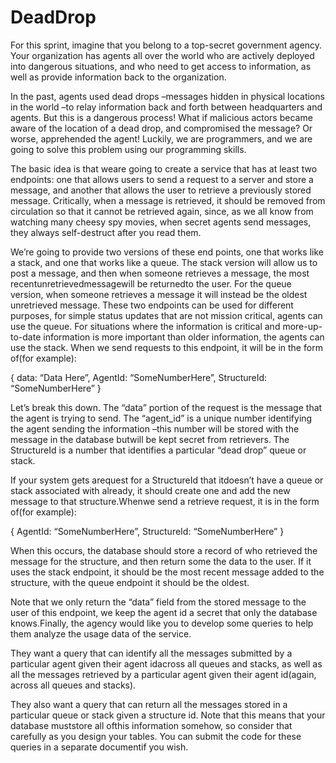 # DeadDrop

For this sprint, imagine that you belong to a top-secret government agency. Your organization has agents all over the world who are actively deployed into 
dangerous situations, and who need to get access to information, as well as provide information back to the organization. 

In the past, agents used dead drops –messages hidden in physical locations in the world –to relay information back and forth between headquarters and agents. 
But this is a dangerous process! What if malicious actors became aware of the location of a dead drop, and compromised the message? 
Or worse, apprehended the agent! Luckily, we are programmers, and we are going to solve this problem using our programming skills. 

The basic idea is that weare going to create a service that has at least two endpoints: one that allows users to send a request to a server and store a message, and another that allows the user to retrieve a previously stored message. 
Critically, when a message is retrieved, it should be removed from circulation so that it cannot be retrieved again, since, as we all know from watching many cheesy spy movies, when secret agents send messages, they always self-destruct after you read them.

We’re going to provide two versions of these end points, one that works like a stack, and one that works like a queue. The stack version will allow us to post a message, and then when someone retrieves a message, the most recentunretrievedmessagewill be returnedto the user. 
For the queue version, when someone retrieves a message it will instead be the oldest unretrieved message. These two endpoints can be used for different purposes, for simple status updates that are not mission critical, agents can use the queue. 
For situations where the information is critical and more-up-to-date information is more important than older information, the agents can use the stack.
When we send requests to this endpoint, it will be in the form of(for example):

{
data: “Data Here”,
AgentId: “SomeNumberHere”,
StructureId: “SomeNumberHere”
}

Let’s 
break this down. The “data” portion of the request is the message that the agent is trying to send. 
The “agent_id” is a unique number identifying the agent sending 
the information –this number will be stored with the message in the database butwill be kept secret from retrievers. 
The StructureId is a number that identifies a particular “dead drop” queue or stack. 

If your system gets arequest for a StructureId that itdoesn’t have a queue or stack associated with already, it should 
create one and add the new message to that structure.Whenwe send a retrieve request, it is in the form of(for example):

{
AgentId: “SomeNumberHere”,
StructureId: “SomeNumberHere”
}

When this occurs, the database should store a record of who retrieved the message for the structure, and then return some the data to the user.
If it uses the stack endpoint, it should be the most recent message added to the structure, with the queue endpoint it should be the oldest. 

Note that we only return the “data” field from the stored message to the user of this endpoint, we keep the agent id a secret that only the database knows.Finally,
the agency would like you to develop some queries to help them analyze the usage data of the service.

They want a query that can identify all the messages 
submitted by a particular agent given their agent idacross all queues and stacks, as well as all the messages retrieved by a particular agent given their agent 
id(again, across all queues and stacks). 

They also want a query that can return all the messages stored in a particular queue or stack given a structure id.
Note that this means that your database muststore all ofthis information somehow, so consider that carefully as you design your tables.
You can submit the code for these queries in a separate documentif you wish.
